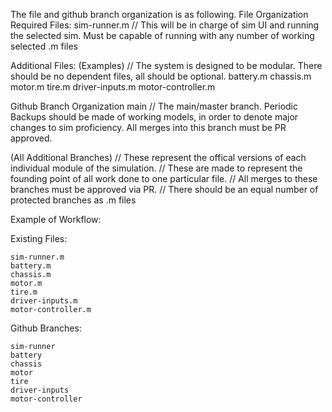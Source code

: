 The file and github branch organization is as following.
File Organization
Required Files:
  sim-runner.m   // This will be in charge of sim UI and running the selected sim. Must be capable of running with any number of working selected .m files

Additional Files:
  (Examples)     // The system is designed to be modular. There should be no dependent files, all should be optional.
  battery.m
  chassis.m
  motor.m
  tire.m
  driver-inputs.m
  motor-controller.m

Github Branch Organization
main      // The main/master branch. Periodic Backups should be made of working models, in order to denote major changes to sim proficiency. All merges into this branch must be PR approved.

(All Additional Branches)   // These represent the offical versions of each individual module of the simulation. 
                            // These are made to represent the founding point of all work done to one particular file. 
                            // All merges to these branches must be approved via PR. 
                            // There should be an equal number of protected branches as .m files

Example of Workflow:

  Existing Files:

    sim-runner.m
    battery.m
    chassis.m
    motor.m
    tire.m
    driver-inputs.m
    motor-controller.m

  Github Branches:
  
    sim-runner
    battery
    chassis
    motor
    tire
    driver-inputs
    motor-controller
